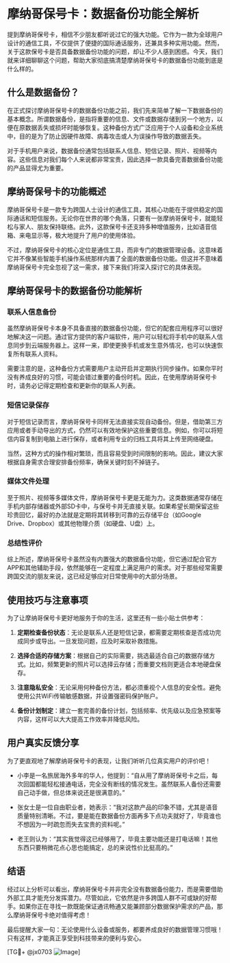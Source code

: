 # 摩纳哥保号卡：数据备份功能全解析

提到摩纳哥保号卡，相信不少朋友都听说过它的强大功能。它作为一款为全球用户设计的通信工具，不仅提供了便捷的国际通话服务，还兼具多种实用功能。然而，关于这款保号卡是否具备数据备份功能的问题，却让不少人感到困惑。今天，我们就来详细聊聊这个问题，帮助大家彻底搞清楚摩纳哥保号卡的数据备份功能到底是什么样的。

## 什么是数据备份？

在正式探讨摩纳哥保号卡的数据备份功能之前，我们先来简单了解一下数据备份的基本概念。所谓数据备份，是指将重要的信息、文件或数据存储到另一个地方，以便在原数据丢失或损坏时能够恢复。这种备份方式广泛应用于个人设备和企业系统中，目的是为了防止因硬件故障、病毒攻击或人为误操作导致的数据丢失。

对于手机用户来说，数据备份通常包括联系人信息、短信记录、照片、视频等内容。这些信息对我们每个人来说都非常宝贵，因此选择一款具备完善数据备份功能的产品显得尤为重要。

## 摩纳哥保号卡的功能概述

摩纳哥保号卡是一款专为跨国人士设计的通信工具，其核心功能在于提供稳定的国际通话和短信服务。无论你在世界的哪个角落，只要有一张摩纳哥保号卡，就能轻松与家人、朋友保持联络。此外，这款保号卡还支持多种增值服务，比如语音信箱、来电显示等，极大地提升了用户的使用体验。

不过，摩纳哥保号卡的核心定位是通信工具，而非专门的数据管理设备。这意味着它并不像某些智能手机操作系统那样内置了全面的数据备份功能。但这并不意味着摩纳哥保号卡完全忽视了这一需求，接下来我们将深入探讨它的具体表现。

## 摩纳哥保号卡的数据备份功能解析

### 联系人信息备份

虽然摩纳哥保号卡本身不具备直接的数据备份功能，但它的配套应用程序可以很好地解决这一问题。通过官方提供的客户端软件，用户可以轻松将手机中的联系人信息同步到云端服务器上。这样一来，即使更换手机或发生意外情况，也可以快速恢复所有联系人资料。

需要注意的是，这种备份方式需要用户主动开启并定期执行同步操作。如果你平时没有养成良好的习惯，可能会错过重要的备份时机。因此，在使用摩纳哥保号卡时，请务必记得定期检查和更新你的联系人列表。

### 短信记录保存

对于短信记录而言，摩纳哥保号卡同样无法直接实现自动备份。但是，借助第三方应用或者手动导出的方式，仍然可以有效地保护这些重要信息。例如，你可以将短信内容复制到电脑上进行保存，或者利用专业的归档工具将其上传至网络硬盘。

当然，这种方式的操作相对繁琐，而且容易受到时间限制的影响。因此，建议大家根据自身需求合理安排备份频率，确保关键时刻不掉链子。

### 媒体文件处理

至于照片、视频等多媒体文件，摩纳哥保号卡更是无能为力。这类数据通常存储在手机内部存储器或外部SD卡中，与保号卡并无直接关联。如果希望长期保留这些珍贵回忆，最好的办法就是定期将其转移到可靠的云存储平台（如Google Drive、Dropbox）或其他物理介质（如硬盘、U盘）上。

### 总结性评价

综上所述，摩纳哥保号卡虽然没有内置强大的数据备份功能，但它通过配合官方APP和其他辅助手段，依然能够在一定程度上满足用户的需求。对于那些经常需要跨国交流的朋友来说，这已经足够应对日常使用中的大部分场景。

## 使用技巧与注意事项

为了让摩纳哥保号卡更好地服务于你的生活，这里还有一些小贴士供参考：

1. **定期检查备份状态**：无论是联系人还是短信记录，都需要定期核查是否成功完成同步或导出。一旦发现问题，应及时采取补救措施。
   
2. **选择合适的存储方案**：根据自己的实际需要，挑选最适合自己的数据存储方式。比如，频繁更新的照片可以选择云存储；而重要文档则更适合本地硬盘保存。

3. **注意隐私安全**：无论采用何种备份方法，都必须重视个人信息的安全性。避免使用公共WiFi传输敏感数据，并设置强密码保护账户。

4. **备份计划制定**：建立一套完善的备份计划，包括频率、优先级以及应急预案等内容，这样可以大大提高工作效率并降低风险。

## 用户真实反馈分享

为了更直观地了解摩纳哥保号卡的表现，让我们听听几位真实用户的评价吧！

- 小李是一名旅居海外多年的华人，他提到：“自从用了摩纳哥保号卡之后，每次回国都能轻松接通电话，完全没有断线的情况发生。虽然联系人备份还需要自己动手做，但总体来说还是很满意的。”

- 张女士是一位自由职业者，她表示：“我对这款产品的印象不错，尤其是语音质量特别清晰。不过，要是能在数据备份方面再多下点功夫就好了，毕竟谁也不想因为一时疏忽而失去宝贵的资料呢。”

- 老王则认为：“其实我觉得这已经够用了，毕竟主要功能还是打电话嘛！其他东西只要稍微花点心思也能搞定，总的来说性价比挺高的。”

## 结语

经过以上分析可以看出，摩纳哥保号卡并非完全没有数据备份能力，而是需要借助外部工具才能充分发挥潜力。尽管如此，它依然是许多跨国人群不可或缺的好帮手。如果你正在寻找一款既能保证通讯畅通又能兼顾部分数据保护需求的产品，那么摩纳哥保号卡绝对值得考虑！

最后提醒大家一句：无论使用什么设备或服务，都要养成良好的数据管理习惯哦！只有这样，才能真正享受到科技带来的便利与安心。

[TG💪+ @jx0703 ![Image](https://github.com/user-attachments/assets/dbca1d08-cadb-493c-b0ec-ad6f7a83f270)]